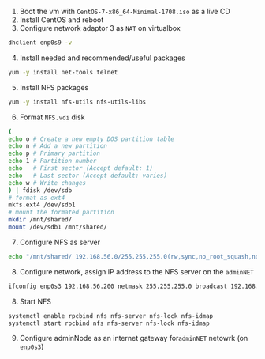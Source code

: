 1. Boot the vm with `CentOS-7-x86_64-Minimal-1708.iso` as a live CD
2. Install CentOS and reboot
3. Configure network adaptor 3 as `NAT` on virtualbox
```bash
dhclient enp0s9 -v
```
4. Install needed and recommended/useful packages
```bash
yum -y install net-tools telnet 
```
5. Install NFS packages
```bash
yum -y install nfs-utils nfs-utils-libs 
```
6. Format `NFS.vdi` disk 
```bash
(
echo o # Create a new empty DOS partition table
echo n # Add a new partition
echo p # Primary partition
echo 1 # Partition number
echo   # First sector (Accept default: 1)
echo   # Last sector (Accept default: varies)
echo w # Write changes
) | fdisk /dev/sdb
# format as ext4
mkfs.ext4 /dev/sdb1
# mount the formated partition
mkdir /mnt/shared/
mount /dev/sdb1 /mnt/shared/
```
7. Configure NFS as server
```bash
echo "/mnt/shared/ 192.168.56.0/255.255.255.0(rw,sync,no_root_squash,no_subtree_check)" > /etc/exports
```
8. Configure network, assign IP address to the NFS server on the `adminNET`
```bash
ifconfig enp0s3 192.168.56.200 netmask 255.255.255.0 broadcast 192.168.56.255
```
8. Start NFS
```bash
systemctl enable rpcbind nfs nfs-server nfs-lock nfs-idmap
systemctl start rpcbind nfs nfs-server nfs-lock nfs-idmap
```
9. Configure adminNode as an internet gateway for`adminNET` netowrk (on `enp0s3`)
```bash

```
